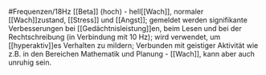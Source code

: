#Frequenzen/18Hz
[[Beta]] (hoch) - hell[[Wach]], normaler [[Wach]]zustand, [[Stress]] und [[Angst]]; gemeldet werden signifikante Verbesserungen bei [[Gedächtnisleistung]]en, beim Lesen und bei der Rechtschreibung (in Verbindung mit 10 Hz); wird verwendet, um [[hyperaktiv]]es Verhalten zu mildern; Verbunden mit geistiger Aktivität wie z.B. in den Bereichen Mathematik und Planung - [[Wach]], kann aber auch unruhig sein.